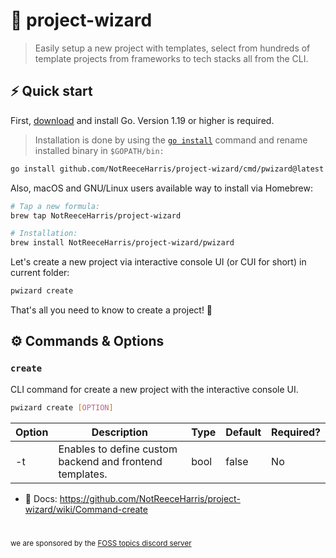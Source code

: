 # 🧙 project-wizard

> Easily setup a new project with templates, select from hundreds of template projects from frameworks to tech stacks all from the CLI.

## ⚡️ Quick start

First, [download](https://go.dev/dl/) and install Go. Version 1.19 or higher is required.

> Installation is done by using the [`go install`](https://pkg.go.dev/cmd/go#hdr-Compile_and_install_packages_and_dependencies) command and rename installed binary in `$GOPATH/bin:`

```bash
go install github.com/NotReeceHarris/project-wizard/cmd/pwizard@latest
```

Also, macOS and GNU/Linux users available way to install via Homebrew:

```bash
# Tap a new formula:
brew tap NotReeceHarris/project-wizard

# Installation:
brew install NotReeceHarris/project-wizard/pwizard
```

Let's create a new project via interactive console UI (or CUI for short) in current folder:

```bash
pwizard create
```

That's all you need to know to create a project! 🎉

## ⚙️ Commands & Options

### `create`

CLI command for create a new project with the interactive console UI.

```bash
pwizard create [OPTION]
```

Option | Description | Type | Default | Required?
--- | --- | --- | --- | ---
-t |  Enables to define custom backend and frontend templates. |  bool | false | No

- 📖 Docs: <https://github.com/NotReeceHarris/project-wizard/wiki/Command-create>

# 

<sub>we are sponsored by the [FOSS topics discord server](https://discord.gg/7bPxMgFnDD)</sub> <br>
